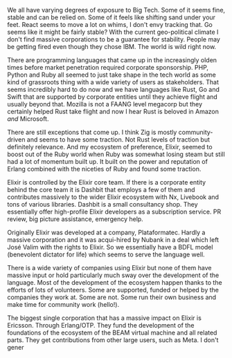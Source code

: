We all have varying degrees of exposure to Big Tech. Some of it seems fine, stable and can be relied on. Some of it feels like shifting sand under your feet. React seems to move a lot on whims, I don't envy tracking that. Go seems like it might be fairly stable? With the current geo-political climate I don't find massive corporations to be a guarantee for stability. People may be getting fired even though they chose IBM. The world is wild right now.

There are programming languages that came up in the increasingly olden times before market penetration required corporate sponsorship. PHP, Python and Ruby all seemed to just take shape in the tech world as some kind of grassroots thing with a wide variety of users as stakeholders. That seems incredibly hard to do now and we have languages like Rust, Go and Swift that are supported by corporate entities until they achieve flight and usually beyond that. Mozilla is not a FAANG level megacorp but they certainly helped Rust take flight and now I hear Rust is beloved in Amazon *and* Microsoft.

There are still exceptions that come up. I think Zig is mostly community-driven and seems to have some traction. Not Rust levels of traction but definitely relevance. And my ecosystem of preference, Elixir, seemed to boost out of the Ruby world when Ruby was somewhat losing steam but still had a lot of momentum built up. It built on the power and reputation of Erlang combined with the niceties of Ruby and found some traction.

Elixir is controlled by the Elixir core team. If there is a corporate entity behind the core team it is Dashbit that employs a few of them and contributes massively to the wider Elixir ecosystem with Nx, Livebook and tons of various libraries. Dashbit is a small consultancy shop. They essentially offer high-profile Elixir developers as a subscription service. PR review, big picture assistance, emergency help.

Originally Elixir was developed at a company, Plataformatec. Hardly a massive corporation and it was acqui-hired by Nubank in a deal which left José Valim with the rights to Elixir. So we essentially have a BDFL model (benevolent dictator for life) which seems to serve the language well.

There is a wide variety of companies using Elixir but none of them have massive input or hold particularly much sway over the development of the language. Most of the development of the ecosystem happen thanks to the efforts of lots of volunteers. Some are supported, funded or helped by the companies they work at. Some are not. Some run their own business and make time for community work (hello!).

The biggest single corporation that has a massive impact on Elixir is Ericsson. Through Erlang/OTP. They fund the development of the foundations of the ecosystem of the BEAM virtual machine and all related parts. They get contributions from other large users, such as Meta. I don't gener